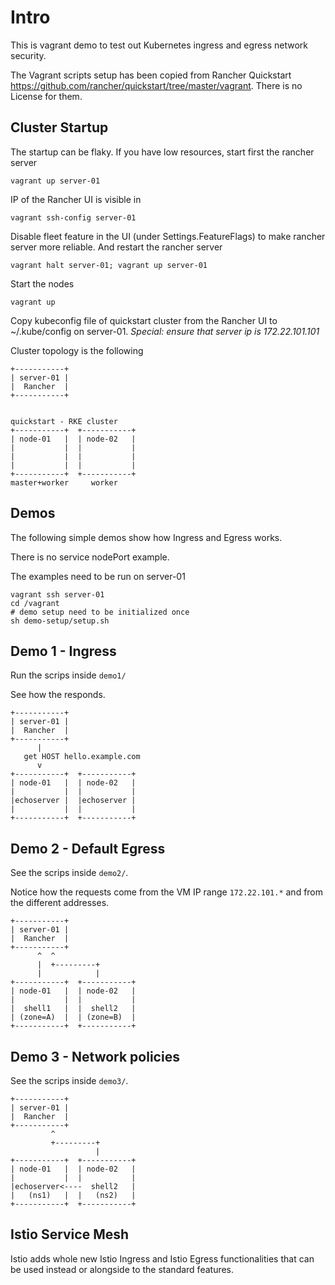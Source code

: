Intro
=====

This is vagrant demo to test out Kubernetes ingress and egress network security.

The Vagrant scripts setup has been copied from Rancher Quickstart <https://github.com/rancher/quickstart/tree/master/vagrant>. 
There is no License for them.


Cluster Startup
---------------

The startup can be flaky. If you have low resources, start first the rancher server

    vagrant up server-01

IP of the Rancher UI is visible in

    vagrant ssh-config server-01

Disable fleet feature in the UI (under Settings.FeatureFlags) to make rancher server more reliable.
And restart the rancher server 

    vagrant halt server-01; vagrant up server-01

Start the nodes

    vagrant up

Copy kubeconfig file of quickstart cluster from the Rancher UI to ~/.kube/config on server-01. *Special: ensure that server ip is 172.22.101.101*

Cluster topology is the following

    +-----------+
    | server-01 |
    |  Rancher  |
    +-----------+


    quickstart - RKE cluster
    +-----------+  +-----------+
    | node-01   |  | node-02   |
    |           |  |           |
    |           |  |           |
    |           |  |           |
    +-----------+  +-----------+
    master+worker     worker

Demos
------

The following simple demos show how Ingress and Egress works. 

There is no service nodePort example.

The examples need to be run on server-01

    vagrant ssh server-01
    cd /vagrant
    # demo setup need to be initialized once
    sh demo-setup/setup.sh
  
Demo 1 - Ingress
----------------

Run the scrips inside `demo1/`

See how the responds.

    +-----------+
    | server-01 |
    |  Rancher  |
    +-----------+
          |
       get HOST hello.example.com
          v
    +-----------+  +-----------+
    | node-01   |  | node-02   |
    |           |  |           |
    |echoserver |  |echoserver |
    |           |  |           |
    +-----------+  +-----------+

Demo 2 - Default Egress
----------------

See the scrips inside `demo2/`.

Notice how the requests come from the VM IP range `172.22.101.*` and from the different addresses.

    +-----------+
    | server-01 |
    |  Rancher  |
    +-----------+
          ^  ^
          |  +---------+
          |            |
    +-----------+  +-----------+
    | node-01   |  | node-02   |
    |           |  |           |
    |  shell1   |  |  shell2   |
    | (zone=A)  |  | (zone=B)  |
    +-----------+  +-----------+


Demo 3 - Network policies
----------------

See the scrips inside `demo3/`.


    +-----------+
    | server-01 |
    |  Rancher  |
    +-----------+
             ^
             +---------+
                       |
    +-----------+  +-----------+
    | node-01   |  | node-02   |
    |           |  |           |
    |echoserver<----  shell2   |
    |   (ns1)   |  |   (ns2)   |
    +-----------+  +-----------+

Istio Service Mesh
-----------------

Istio adds whole new Istio Ingress and Istio Egress functionalities that can be used instead or alongside to the standard features.
